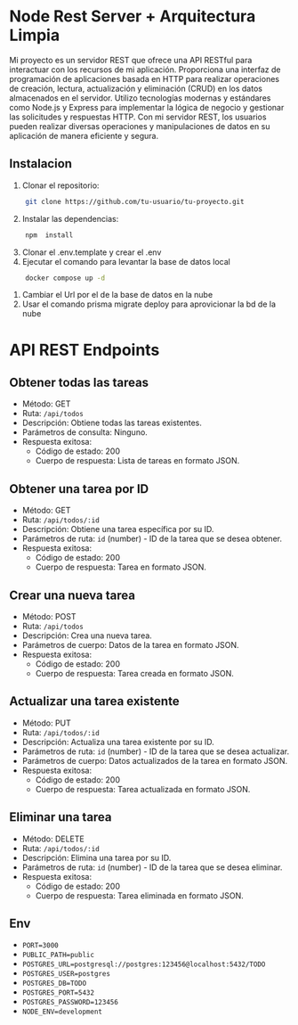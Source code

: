 # Node Rest Server + Arquitectura Limpia

Mi proyecto es un servidor REST que ofrece una API RESTful para interactuar con los recursos de mi aplicación. Proporciona una interfaz de programación de aplicaciones basada en HTTP para realizar operaciones de creación, lectura, actualización y eliminación (CRUD) en los datos almacenados en el servidor. Utilizo tecnologías modernas y estándares como Node.js y Express para implementar la lógica de negocio y gestionar las solicitudes y respuestas HTTP. Con mi servidor REST, los usuarios pueden realizar diversas operaciones y manipulaciones de datos en su aplicación de manera eficiente y segura.


## Instalacion
1. Clonar el repositorio: 
```bash
    git clone https://github.com/tu-usuario/tu-proyecto.git
```
2. Instalar las dependencias:
```bash
    npm  install
```
3. Clonar el .env.template y crear el .env
4. Ejecutar el comando para levantar la base de datos local
```bash
    docker compose up -d
```
1. Cambiar el Url por el de la base de datos en la nube
2. Usar el comando prisma migrate deploy para aprovicionar la bd de la nube


# API REST Endpoints

## Obtener todas las tareas

- Método: GET
- Ruta: `/api/todos`
- Descripción: Obtiene todas las tareas existentes.
- Parámetros de consulta: Ninguno.
- Respuesta exitosa:
  - Código de estado: 200
  - Cuerpo de respuesta: Lista de tareas en formato JSON.

## Obtener una tarea por ID

- Método: GET
- Ruta: `/api/todos/:id`
- Descripción: Obtiene una tarea específica por su ID.
- Parámetros de ruta: `id` (number) - ID de la tarea que se desea obtener.
- Respuesta exitosa:
  - Código de estado: 200
  - Cuerpo de respuesta: Tarea en formato JSON.

## Crear una nueva tarea

- Método: POST
- Ruta: `/api/todos`
- Descripción: Crea una nueva tarea.
- Parámetros de cuerpo: Datos de la tarea en formato JSON.
- Respuesta exitosa:
  - Código de estado: 200
  - Cuerpo de respuesta: Tarea creada en formato JSON.

## Actualizar una tarea existente

- Método: PUT
- Ruta: `/api/todos/:id`
- Descripción: Actualiza una tarea existente por su ID.
- Parámetros de ruta: `id` (number) - ID de la tarea que se desea actualizar.
- Parámetros de cuerpo: Datos actualizados de la tarea en formato JSON.
- Respuesta exitosa:
  - Código de estado: 200
  - Cuerpo de respuesta: Tarea actualizada en formato JSON.

## Eliminar una tarea

- Método: DELETE
- Ruta: `/api/todos/:id`
- Descripción: Elimina una tarea por su ID.
- Parámetros de ruta: `id` (number) - ID de la tarea que se desea eliminar.
- Respuesta exitosa:
  - Código de estado: 200
  - Cuerpo de respuesta: Tarea eliminada en formato JSON.

## Env 

- `PORT=3000`
- `PUBLIC_PATH=public`
- `POSTGRES_URL=postgresql://postgres:123456@localhost:5432/TODO`
- `POSTGRES_USER=postgres`
- `POSTGRES_DB=TODO`
- `POSTGRES_PORT=5432`
- `POSTGRES_PASSWORD=123456`
- `NODE_ENV=development`
